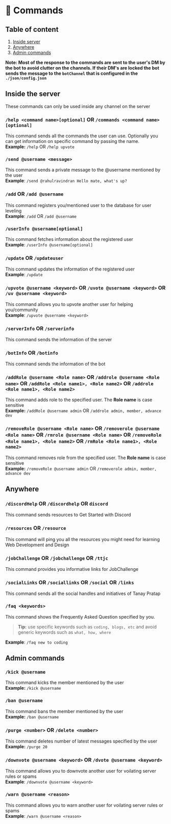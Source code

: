# 📝 Commands

## Table of content

1. [Inside server](https://github.com/rahul1116/CodeMod/blob/master/docs/commands.md#inside-server)
1. [Anywhere](https://github.com/rahul1116/CodeMod/blob/master/docs/commands.md#anywhere)
1. [Admin commands](https://github.com/rahul1116/CodeMod/blob/master/docs/commands.md#admin-commands)

**Note: Most of the response to the commands are sent to the user's DM by the bot to avoid clutter on the channels. If their DM's are locked the bot sends the message to the `botChannel` that is configured in the `./json/config.json`**

## Inside the server

These commands can only be used inside any channel on the server

### `/help <command name>[optional]` OR `/commands <command name>[optional]`

This command sends all the commands the user can use. Optionally you can get information on specific command by passing the name.  
**Example:** `/help` OR `/help upvote`

### `/send @username <message>`

This command sends a private message to the @username mentioned by the user  
**Example**: `/send @rahulravindran Hello mate, what's up?`

### `/add` OR `/add @username`

This command registers you/mentioned user to the database for user leveling  
**Example**: `/add` OR `/add @username`

### `/userInfo @username[optional]`

This command fetches information about the registered user  
**Example**: `/userInfo @username[optional]`

### `/update` OR `/updateuser`

This command updates the information of the registered user  
**Example**: `/update`

### `/upvote @username <keyword>` OR `/uvote @username <keyword>` OR `/uv @username <keyword>`

This command allows you to upvote another user for helping you/community  
**Example**: `/upvote @username <keyword>`

### `/serverInfo` OR `/serverinfo`

This command sends the information of the server

### `/botInfo` OR `/botinfo`

This command sends the information of the bot

### `/addRole @username <Role name>` OR `/addrole @username <Role name>` OR `/addRole <Role name1>, <Role name2>` OR `/addrole <Role name1>, <Role name2>`

This command adds role to the specified user. The **Role name** is case sensitive  
**Example:** `/addRole @username admin` OR `/addrole admin, member, advance dev`

### `/removeRole @username <Role name>` OR `/removerole @username <Role name>` OR `/rmrole @username <Role name>` OR `/removeRole <Role name1>, <Role name2>` OR `/rmRole <Role name1>, <Role name2>`

This command removes role from the specified user. The **Role name** is case sensitive  
**Example:** `/removeRole @username admin` OR `/removerole admin, member, advance dev`

## Anywhere

### `/discordHelp` OR `/discordhelp` OR `discord`

This command sends resources to Get Started with Discord

### `/resources` OR `/resource`

This command will ping you all the resources you might need for learning Web Development and Design

### `/jobChallenge` OR `/jobchallenge` OR `/ttjc`

This command provides you informative links for JobChallenge

### `/socialLinks` OR `/sociallinks` OR `/social` OR `/links`

This command sends all the social handles and initiatives of Tanay Pratap

### `/faq <keywords>`

This command shows the Frequently Asked Question specified by you.

> **Tip:** use specific keywords such as `coding, blogs, etc` and avoid generic keywords such as `what, how, where`

**Example**: `/faq new to coding`

## Admin commands

### `/kick @username`

This command kicks the member mentioned by the user  
**Example:** `/kick @username`

### `/ban @username`

This command bans the member mentioned by the user  
**Example:** `/ban @username`

### `/purge <number>` OR `/delete <number>`

This command deletes number of latest messages specified by the user  
**Example:** `/purge 20`

### `/downvote @username <keyword>` OR `/dvote @username <keyword>`

This command allows you to downvote another user for voilating server rules or spams  
**Example**: `/downvote @username <keyword>`

### `/warn @username <reason>`

This command allows you to warn another user for voilating server rules or spams  
**Example**: `/warn @username <reason>`
